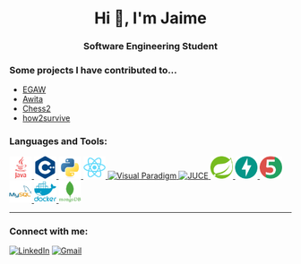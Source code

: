 <h1 align="center">Hi 👋, I'm Jaime</h1>
<h3 align="center">Software Engineering Student</h3>

### Some projects I have contributed to...
- [EGAW](https://github.com/jaiRodRod/EGAW)
- [Awita](https://github.com/2tank/awita)
- [Chess2](https://github.com/VctPerez/Chess2-UMA)
- [how2survive](https://github.com/pablomarquezb78/how2survive)

### Languages and Tools:
<p align="left">
  <a href="https://www.java.com/es/" target="_blank">
    <img src="https://github.com/devicons/devicon/blob/master/icons/java/java-plain-wordmark.svg" alt="Java" width="40" height="40"/> 
  </a>
  <a href="https://isocpp.org/" target="_blank"> 
    <img src="https://github.com/devicons/devicon/blob/master/icons/cplusplus/cplusplus-plain.svg" alt="Cpp" width="40" height="40"/> 
  </a> 
  <a href="https://www.python.org" target="_blank"> 
    <img src="https://raw.githubusercontent.com/devicons/devicon/master/icons/python/python-original.svg" alt="Python" width="40" height="40"/> 
  </a>  
  <a href="https://es.react.dev/" target="_blank"> 
    <img src="https://github.com/devicons/devicon/blob/master/icons/react/react-original.svg" alt="React" width="40" height="40"/> 
  </a> 
  <a href="https://www.visual-paradigm.com/" target="_blank"> 
    <img src="https://l3software.com.br/wp-content/uploads/2018/05/Visual-paradigm-modeler-logo.jpg" alt="Visual Paradigm" width="40" height="40"/> 
  </a> 
  <a href="https://juce.com/" target="_blank"> 
    <img src="https://www.svgrepo.com/show/510435/logo-juce.svg" alt="JUCE" width="40" height="40"/> 
  </a>
  <a href="https://spring.io/projects/spring-boot" target="_blank"> 
    <img src="https://github.com/devicons/devicon/blob/master/icons/spring/spring-original.svg" alt="SpringBoot" width="40" height="40"/> 
  </a>
  <a href="https://fastapi.tiangolo.com/" target="_blank"> 
    <img src="https://github.com/devicons/devicon/blob/master/icons/fastapi/fastapi-original.svg" alt="FastAPI" width="40" height="40"/> 
  </a> 
  <a href="https://junit.org/junit5/" target="_blank"> 
    <img src="https://github.com/devicons/devicon/blob/master/icons/junit/junit-original.svg" alt="JUnit" width="40" height="40"/> 
  </a>  
  <a href="https://www.mysql.com/" target="_blank"> 
    <img src="https://github.com/devicons/devicon/blob/master/icons/mysql/mysql-original-wordmark.svg" alt="MySQL" width="40" height="40"/> 
  </a> 
  <a href="https://www.docker.com/" target="_blank"> 
    <img src="https://github.com/devicons/devicon/blob/master/icons/docker/docker-plain-wordmark.svg" alt="Docker" width="40" height="40"/> 
  </a> 
  <a href="https://www.mongodb.com/" target="_blank"> 
    <img src="https://github.com/devicons/devicon/blob/master/icons/mongodb/mongodb-plain-wordmark.svg" alt="MongoDB" width="40" height="40"/> 
  </a>
</p>

---

### Connect with me:
[![LinkedIn](https://img.shields.io/badge/LinkedIn-0077B5?style=for-the-badge&logo=linkedin&logoColor=white)](https://www.linkedin.com/in/jaime-ezequiel-rodríguez-rodríguez-331028334)
[![Gmail](https://img.shields.io/badge/Gmail-D14836?style=for-the-badge&logo=gmail&logoColor=white)](mailto:jaezro03@gmail.com)
